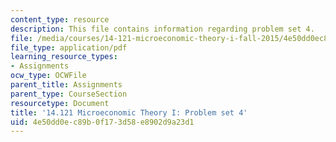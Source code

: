 ```yaml
---
content_type: resource
description: This file contains information regarding problem set 4.
file: /media/courses/14-121-microeconomic-theory-i-fall-2015/4e50dd0ec89b0f173d58e8902d9a23d1_MIT14_121F15_ps4f05.pdf
file_type: application/pdf
learning_resource_types:
- Assignments
ocw_type: OCWFile
parent_title: Assignments
parent_type: CourseSection
resourcetype: Document
title: '14.121 Microeconomic Theory I: Problem set 4'
uid: 4e50dd0e-c89b-0f17-3d58-e8902d9a23d1
---
```

